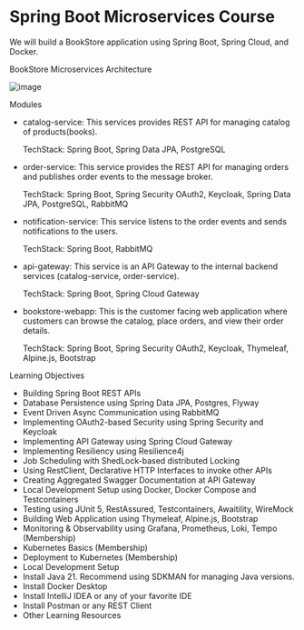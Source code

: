 # Spring Boot Microservices Course



We will build a BookStore application using Spring Boot, Spring Cloud, and Docker.

BookStore Microservices Architecture

![image](https://github.com/user-attachments/assets/92d61293-80ca-46cb-b9d9-3c0ca7887fd1)


Modules
* catalog-service: This services provides REST API for managing catalog of products(books).

  TechStack: Spring Boot, Spring Data JPA, PostgreSQL

* order-service: This service provides the REST API for managing orders and publishes order events to the message broker.

  TechStack: Spring Boot, Spring Security OAuth2, Keycloak, Spring Data JPA, PostgreSQL, RabbitMQ

* notification-service: This service listens to the order events and sends notifications to the users.

  TechStack: Spring Boot, RabbitMQ

* api-gateway: This service is an API Gateway to the internal backend services (catalog-service, order-service).

  TechStack: Spring Boot, Spring Cloud Gateway

* bookstore-webapp: This is the customer facing web application where customers can browse the catalog, place orders, and view their order details.

  TechStack: Spring Boot, Spring Security OAuth2, Keycloak, Thymeleaf, Alpine.js, Bootstrap

Learning Objectives
* Building Spring Boot REST APIs
* Database Persistence using Spring Data JPA, Postgres, Flyway
* Event Driven Async Communication using RabbitMQ
* Implementing OAuth2-based Security using Spring Security and Keycloak
* Implementing API Gateway using Spring Cloud Gateway
* Implementing Resiliency using Resilience4j
* Job Scheduling with ShedLock-based distributed Locking
* Using RestClient, Declarative HTTP Interfaces to invoke other APIs
* Creating Aggregated Swagger Documentation at API Gateway
* Local Development Setup using Docker, Docker Compose and Testcontainers
* Testing using JUnit 5, RestAssured, Testcontainers, Awaitility, WireMock
* Building Web Application using Thymeleaf, Alpine.js, Bootstrap
* Monitoring & Observability using Grafana, Prometheus, Loki, Tempo (Membership)
* Kubernetes Basics (Membership)
* Deployment to Kubernetes (Membership)
* Local Development Setup
* Install Java 21. Recommend using SDKMAN for managing Java versions.
* Install Docker Desktop
* Install IntelliJ IDEA or any of your favorite IDE
* Install Postman or any REST Client
* Other Learning Resources

